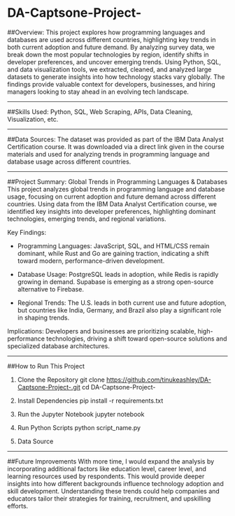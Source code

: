 # DA-Captsone-Project-


##Overview:
  This project explores how programming languages and databases are used across different countries, highlighting key trends in both current adoption and future demand. By analyzing survey data, we break down   the most popular technologies by region, identify shifts in developer preferences, and uncover emerging trends. Using Python, SQL, and data visualization tools, we extracted, cleaned, and analyzed large datasets   to generate insights into how technology stacks vary globally. The findings provide valuable context for developers, businesses, and hiring managers looking to stay ahead in an evolving tech landscape.

----

##Skills Used: 
  Python, SQL, Web Scraping, APIs, Data Cleaning, Visualization, etc.

----

##Data Sources:
  The dataset was provided as part of the IBM Data Analyst Certification course. It was downloaded via a direct link given in the course materials and used for analyzing trends in programming language and database usage across different countries.

----

##Project Summary: Global Trends in Programming Languages & Databases
  This project analyzes global trends in programming language and database usage, focusing on current adoption and future demand across different countries. Using data from the IBM Data Analyst Certification course, we identified key insights into developer preferences, highlighting dominant technologies, emerging trends, and regional variations.

  Key Findings:
  -  Programming Languages: JavaScript, SQL, and HTML/CSS remain dominant, while Rust and Go are gaining traction, indicating a shift toward modern, performance-driven development.

  - Database Usage: PostgreSQL leads in adoption, while Redis is rapidly growing in demand. Supabase is emerging as a strong open-source alternative to Firebase.

  - Regional Trends: The U.S. leads in both current use and future adoption, but countries like India, Germany, and Brazil also play a significant role in shaping trends.

  Implications:
  Developers and businesses are prioritizing scalable, high-performance technologies, driving a shift toward open-source solutions and specialized database architectures.

----

##How to Run This Project 
  1. Clone the Repository
      git clone https://github.com/tinukeashley/DA-Captsone-Project-.git
      cd DA-Captsone-Project-

  2. Install Dependencies
     pip install -r requirements.txt

  3. Run the Jupyter Notebook
     jupyter notebook

4. Run Python Scripts
   python script_name.py

5. Data Source 

----

##Future Improvements
  With more time, I would expand the analysis by incorporating additional factors like education level,         career level, and learning resources used by respondents. This would provide deeper insights into how         different backgrounds influence technology adoption and skill development. Understanding these trends could   help companies and educators tailor their strategies for training, recruitment, and upskilling efforts.
